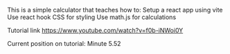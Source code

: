 This is a simple calculator that teaches how to:
 Setup a react app using vite
 Use react hook
 CSS for styling
 Use math.js for calculations

 Tutorial link  https://www.youtube.com/watch?v=f0b-iNWoi0Y
 
 Current position on tutorial: Minute 5.52